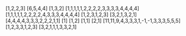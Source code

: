 [1,2,2,3]
[6,5,4,4]
[1,3,2]
[1,1,1,1,1,2,2,2,2,3,3,3,3,4,4,4,4]
[1,1,1,1,1,2,2,2,2,4,3,3,3,4,4,4,4]
[1,2,3,1,2,3]
[3,2,1,3,2,1]
[4,4,4,4,3,3,3,2,2,2,1,1]
[1]
[1,2]
[1,1]
[2,1]
[11,11,9,4,3,3,3,1,-1,-1,3,3,3,5,5,5]
[1,2,3,3,1,2,3]
[3,2,1,1,1,3,3,2,1]